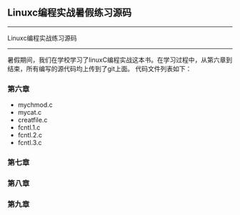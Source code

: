 ## Linuxc编程实战暑假练习源码

***
 Linuxc编程实战练习源码
***
暑假期间，我们在学校学习了linuxC编程实战这本书。在学习过程中，从第六章到结束，所有编写的源代码均上传到了git上面。
代码文件列表如下：
### 第六章
* mychmod.c
* mycat.c
* creatfile.c
* fcntl.1.c
* fcntl.2.c
* fcntl.3.c

### 第七章

### 第八章

### 第九章
